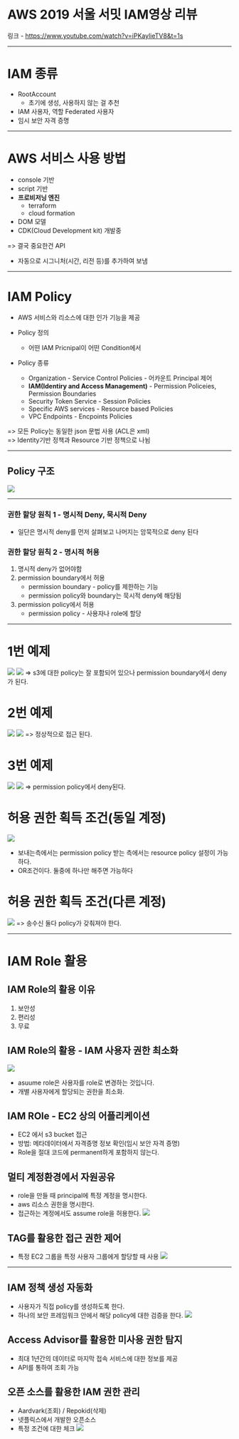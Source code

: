 # AWS 2019 서울 서밋 IAM영상 리뷰
링크 - https://www.youtube.com/watch?v=iPKaylieTV8&t=1s

---

# IAM 종류
- RootAccount
    - 초기에 생성, 사용하지 않는 걸 추천
- IAM 사용자, 역할 Federated 사용자
- 임시 보안 자격 증명


---

# AWS 서비스 사용 방법
- console 기반
- script 기반
- **프로비저닝 엔진**
    - terraform
    - cloud formation
- DOM 모델
- CDK(Cloud Development kit) 개발중

=> 결국 중요한건 API 
- 자동으로 시그니처(시간, 리전 등)를 추가하여 보냄

---

# IAM Policy
- AWS 서비스와 리소스에 대한 인가 기능을 제공
- Policy 정의
    - 어떤 IAM Pricnipal이 어떤 Condition에서

- Policy 종류
    - Organization - Service Control Policies - 어카운트 Principal 제어
    - **IAM(Identiry and Access Management)** - Permission Policeies, Permission Boundaries
    - Security Token Service - Session Policies
    - Specific AWS services - Resource based Policies
    - VPC Endpoints - Encpoints Policies

=> 모든 Policy는 동일한 json 문법 사용 (ACL은 xml)<br>
=> Identity기반 정책과 Resource 기반 정책으로 나뉨

---



## Policy 구조
![](2021-03-14-16-48-15.png)

---

### 권한 할당 원칙 1 - 명시적 Deny, 묵시적 Deny
- 일단은 명시적 deny를 먼저 살펴보고 나머지는 암묵적으로 deny 된다

### 권한 할당 원칙 2 - 명시적 허용
1. 명시적 deny가 없어야함
2. permission boundary에서 허용
    - permission boundary - policy를 제한하는 기능
    - permission policy와 boundary는 묵시적 deny에 해당됨
3. permission policy에서 허용
    - permission policy - 사용자나 role에 할당

---

# 1번 예제
![](2021-03-14-16-55-06.png)
![](2021-03-14-16-55-50.png)
=> s3에 대한 policy는 잘 포함되어 있으나 permission boundary에서 deny가 된다.

# 2번 예제
![](2021-03-14-16-56-37.png)
![](2021-03-14-16-57-31.png)
=> 정상적으로 접근 된다.

# 3번 예제
![](2021-03-14-16-57-56.png)
![](2021-03-14-16-59-39.png)
=> permission policy에서 deny된다.

# 허용 권한 획득 조건(동일 계정)
![](2021-03-14-17-01-06.png)
- 보내는측에서는 permission policy 받는 측에서는 resource policy 설정이 가능하다.
- OR조건이다. 둘중에 하나만 해주면 가능하다

# 허용 권한 획득 조건(다른 계정)
![](2021-03-14-17-03-07.png)
=> 송수신 둘다 policy가 갖춰져야 한다.


---

# IAM Role 활용

## IAM Role의 활용 이유
1. 보안성
2. 편리성
3. 무료

## IAM Role의 활용 - IAM 사용자 권한 최소화
![](2021-03-14-17-36-52.png)
- asuume role은 사용자를 role로 변경하는 것입니다.
- 개별 사용자에게 할당되는 권한을 최소화.

## IAM ROle - EC2 상의 어플리케이션
- EC2 에서 s3 bucket 접근
- 방법: 메타데이터에서 자격증명 정보 확인(임시 보안 자격 증명)
- Role을 절대 코드에 permanent하게 포함하지 않는다.

## 멀티 계정환경에서 자원공유
- role을 만들 때 principal에 특정 계정을 명시한다.
- aws 리소스 권한을 명시한다.
- 접근하는 계정에서도 assume role을 허용한다.
![](2021-03-14-17-54-10.png)

## TAG를 활용한 접근 권한 제어
- 특정 EC2 그룹을 특정 사용자 그룹에게 할당할 때 사용
![](2021-03-14-17-55-53.png)

---

## IAM 정책 생성 자동화
- 사용자가 직접 policy를 생성하도록 한다.
- 하나의 보안 프레임워크 안에서 해당 policy에 대한 검증을 한다.
![](2021-03-14-18-02-14.png)

## Access Advisor를 활용한 미사용 권한 탐지
- 최대 1년간의 데이터로 마지막 접속 서비스에 대한 정보를 제공
- API를 통하여 조회 가능

## 오픈 소스를 활용한 IAM 권한 관리
- Aardvark(조회) / Repokid(삭제)
- 넷플릭스에서 개발한 오픈소스
- 특정 조건에 대한 체크
![](2021-03-14-18-06-28.png)



